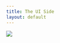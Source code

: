 ```yaml
---
title: The UI Side
layout: default
---
```

<img src="{{ '/assets/img/elegant-devlopment-flow.jpeg' || | relative_url }}">
